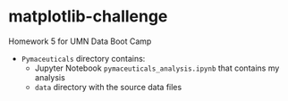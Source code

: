 # matplotlib-challenge
Homework 5 for UMN Data Boot Camp

* `Pymaceuticals` directory contains:
    *  Jupyter Notebook `pymaceuticals_analysis.ipynb` that contains my analysis
    * `data` directory with the source data files
